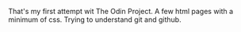 That's my  first attempt wit The Odin Project. 
A few html pages with a minimum of css. 
Trying to understand git and github.
